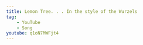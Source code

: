```yaml
---
title: Lemon Tree. . . In the style of the Wurzels
tag:
    - YouTube
    - Song
youtube: q1oN7MWFjt4
---
```

